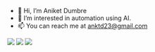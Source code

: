 - 👋 Hi, I’m Aniket Dumbre
- 👀 I’m interested in automation using AI.
- 📫 You can reach me at anktd23@gmail.com

![](https://github-readme-stats.vercel.app/api?username=anktd23)
![](https://github-readme-streak-stats.herokuapp.com/?user=anktd23)
![](https://github-readme-stats.vercel.app/api/top-langs/?username=anktd23)


<!---
anktd23/anktd23 is a ✨ special ✨ repository because its `README.md` (this file) appears on your GitHub profile.
You can click the Preview link to take a look at your changes.
--->

